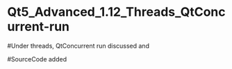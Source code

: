 # Qt5_Advanced_1.12_Threads_QtConcurrent-run

#Under threads, QtConcurrent run discussed and

#SourceCode added
